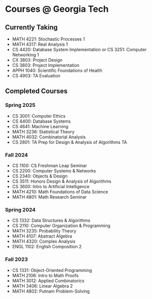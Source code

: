 # Courses @ Georgia Tech

## Currently Taking
- MATH 4221: Stochastic Processes 1
- MATH 4317: Real Analysis 1
- CS 4420: Database System Implementation or CS 3251: Computer Networking 1
- CX 3803: Project Design
- CS 3803: Project Implementation
- APPH 1040: Scientific Foundations of Health
- CS 4903: TA Evaluation

## Completed Courses
### Spring 2025
- CS 3001: Computer Ethics
- CS 4400: Database Systems
- CS 4641: Machine Learning
- MATH 3236: Statistical Theory
- MATH 4032: Combinatorial Analysis
- CS 2801: TA Prep for Design & Analysis of Algorithms TA

### Fall 2024
- CS 1100: CS Freshman Leap Seminar
- CS 2200: Computer Systems & Networks
- CS 2340: Objects & Design
- CS 3511: Honors Design & Analysis of Algorithms
- CS 3600: Intro to Artificial Intelligence
- MATH 4210: Math Foundations of Data Science
- MATH 4801: Math Research Seminar

### Spring 2024
- CS 1332: Data Structures & Algorithms
- CS 2110: Computer Organization & Programming
- MATH 3235: Probability Theory
- MATH 4107: Abstract Algebra
- MATH 4320: Complex Analysis
- ENGL 1102: English Composition 2

### Fall 2023
- CS 1331: Object-Oriented Programming
- MATH 2106: Intro to Math Proofs
- MATH 3012: Applied Combinatorics
- MATH 3406: Linear Algebra 2
- MATH 4802: Putnam Problem-Solving
